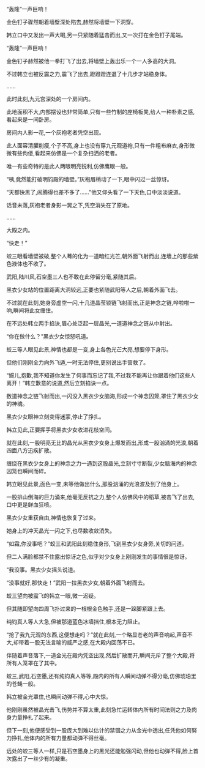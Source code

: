
“轰隆”一声巨响！

金色钉子骤然朝着墙壁深处陷去,赫然将墙壁一下洞穿。

韩立口中又发出一声大喝,另一只紧随着猛击而出,又一次打在金色钉子尾端。

“轰隆”一声巨响！

金色钉子赫然被他一拳打飞了出去,将墙壁上轰出乐一个一人多高的大洞。

不过韩立也被反震之力,震飞了出去,蹬蹬蹬连退了十几步才站稳身体。

……

此时此刻,九元宫深处的一个房间内。

此地面积不大,内部摆设也非常简单,只有一些竹制的座椅板凳,给人一种朴素之感,看起来是一间卧房。

房间内人影一花,一个灰袍老者凭空出现。

此人面容清臞削瘦,个子不高,身上也没有穿九元观道袍,只有一件粗布麻衣,身形微微有些佝偻,看起来仿佛是一个复杂扫洒的老者。

唯一有些奇特的是此人两眼明亮锐利,仿佛鹰眼一般。

“咦,竟然能打破明钧殿的墙壁。”灰袍眉梢动了一下,眼中闪过一丝惊讶。

“天都快黑了,闹腾得也差不多了……”他又仰头看了一下天色,口中淡淡说道。

话音未落,灰袍老者身影一晃之下,凭空消失在了原地。

……

大殿之内。

“快走！”

蛟三眼看墙壁被破,整个人蓦的化为一道暗红光芒,朝外面飞射而出,连墙上的那些紫色液体也不收了。

武阳,陆川风,石空墨三人也不敢在此停留分毫,紧随其后。

黑衣少女站的位置距离大洞较远,正要也紧随武阳等人之后,朝着外面飞去。

不过就在此刻,她身旁虚空一闪,十几道晶莹锁链飞射而出,正是神念之链,哗啦啦一响,瞬间将此女缠住。

在不远处韩立两手掐诀,眉心处泛起一层晶光,一道道神念之链从中射出。

“你在做什么？”黑衣少女惊怒吼道。

蛟三等人眼见此景,神情也都是一变,身上各色光芒大亮,想要停下身形。

但他们刚刚全力向外飞遁,一时无法停住,更别说出手营救了。

“婉儿,抱歉,我不知道你发生了何事而忘记了我,不过我不能再让你跟着他们这些人离开！”韩立歉意的说道,然后立刻掐诀一点。

数道神念之链飞射而出,一闪没入黑衣少女脑海,形成一个神念囚笼,罩住了黑衣少女的神魂。

黑衣少女眼神立刻变得迷蒙,停止了挣扎。

韩立见此,正要挥手将黑衣少女收进花枝空间。

就在此刻,一股明亮无比的晶光从黑衣少女身上爆发而出,形成一股汹涌的光浪,朝着四面八方迅疾扩散。

缠绕在黑衣少女身上的神念之力一遇到这股晶光,立刻寸寸断裂,少女脑海内的神念囚笼也瞬间而碎。

韩立眼见此景,面色一变,未等他做出什么,那股汹涌的光浪波及到了他身上。

一股排山倒海的巨力涌来,他毫无反抗之力,整个人仿佛风中的稻草,被击飞了出去,口中更是鲜血狂喷。

黑衣少女重获自由,神情也恢复了过来。

她身上的冲天晶光一闪之下,也尽数收敛消失。

“如霜,你没事吧？”蛟三和武阳此刻稳住身形,飞到黑衣少女身旁,关切的问道。

但二人满脸都禁不住露出惊讶之色,似乎对少女身上刚刚发生的事情很是惊讶。

“我没事。黑衣少女摇头说道。

“没事就好,那快走！”武阳一拉黑衣少女,朝着外面飞射而去。

蛟三望向被震飞的韩立一眼,微一迟疑。

但其随即望向四周飞扑过来的一根根金色触手,还是一跺脚紧跟上去。

纯钧真人等人大急,但被那道蓝色冰墙挡住,根本无力阻止。

“抢了我九元观的东西,这便想走吗？”就在此刻,一个略显苍老的声音响起,声音不大,却带着一股无法言喻的威严之感,在大殿内回荡不已。

伴随着声音落下,一道金光在殿内凭空出现,然后扩散而开,瞬间充斥了整个大殿,将所有人笼罩在了其中。

蛟三,武阳,石空墨,还有纯钧真人等等,殿内的所有人瞬间动弹不得分毫,仿佛琥珀里的苍蝇一般。

韩立被金光罩住,也瞬间动弹不得,心中大惊。

他刚刚虽然被晶光击飞,伤势并不算太重,此刻急忙运转体内所有时间法则之力及肉身力量挣扎了起来。

但下一刻,他便感受到一股庞大到难以估计的禁锢之力从金光中透出,任凭他如何努力挣扎,他体内的所有力量都动弹不得丝毫。

远处的蛟三等人一样,只是石空墨身上的黑光还能勉强闪动,但他也动弹不得,脸上首次露出了一丝少有的凝重。